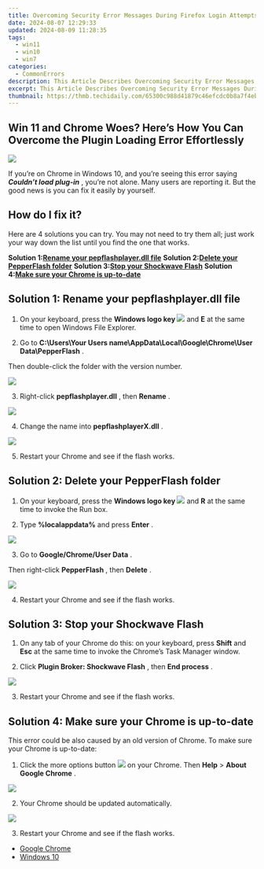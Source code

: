```yaml
---
title: Overcoming Security Error Messages During Firefox Login Attempts
date: 2024-08-07 12:29:33
updated: 2024-08-09 11:28:35
tags:
  - win11
  - win10
  - win7
categories:
  - CommonErrors
description: This Article Describes Overcoming Security Error Messages During Firefox Login Attempts
excerpt: This Article Describes Overcoming Security Error Messages During Firefox Login Attempts
thumbnail: https://thmb.techidaily.com/65300c988d41879c46efcdc0b8a7f4ebdd53e06feae865a9a356c9f8b695aec3.jpg
---
```


## Win 11 and Chrome Woes? Here’s How You Can Overcome the Plugin Loading Error Effortlessly

![](https://images.drivereasy.com/wp-content/uploads/2017/09/img_59bf9f7e18469.png)

 If you’re on Chrome in Windows 10, and you’re seeing this error saying _**Couldn’t load plug-in**_ , you’re not alone. Many users are reporting it. But the good news is you can fix it easily by yourself.

## How do I fix it?

 Here are 4 solutions you can try. You may not need to try them all; just work your way down the list until you find the one that works.

 **Solution 1:[Rename your pepflashplayer.dll file](https://tools.techidaily.com/drivereasy/download/)**
 **Solution 2:[Delete your PepperFlash folder](https://tools.techidaily.com/drivereasy/download/)**
 **Solution 3:[Stop your Shockwave Flash](https://tools.techidaily.com/drivereasy/download/)**
 **Solution 4:[Make sure your Chrome is up-to-date](https://tools.techidaily.com/drivereasy/download/)**

## Solution 1: Rename your pepflashplayer.dll file

 1) On your keyboard, press the   **Windows logo key ![](https://images.drivereasy.com/wp-content/uploads/2017/08/img_59a516b53b983.png)** and **E** at the same time to open Windows File Explorer.

 2) Go to   **C:\\Users\\Your Users name\\AppData\\Local\\Google\\Chrome\\User Data\\PepperFlash** .

Then double-click the folder with the version number.

![](https://images.drivereasy.com/wp-content/uploads/2017/09/img_59bf35ecbef21.png)

 3) Right-click **pepflashplayer.dll** , then **Rename** .

![](https://images.drivereasy.com/wp-content/uploads/2017/09/img_59bf36ace7923.png)

 4) Change the name into **pepflashplayerX.dll** .

![](https://images.drivereasy.com/wp-content/uploads/2017/09/img_59bf376f9ed2e.png)

5) Restart your Chrome and see if the flash works.

## Solution 2: Delete your PepperFlash folder

1) On your keyboard, press the   **Windows logo key ![](https://images.drivereasy.com/wp-content/uploads/2017/08/img_59a516b53b983.png)** and **R**  at the same time to invoke the Run box.

2) Type **%localappdata%**  and press **Enter** .

![](https://images.drivereasy.com/wp-content/uploads/2017/09/img_59bf391c4fa54.png)

 3) Go to **Google/Chrome/User Data** .

 Then right-click **PepperFlash** , then **Delete** .

![](https://images.drivereasy.com/wp-content/uploads/2017/09/img_59bf3a08cc37d.png)

4) Restart your Chrome and see if the flash works.

## Solution 3: Stop your Shockwave Flash

 1) On any tab of your Chrome do this: on your keyboard, press **Shift**  and **Esc**  at the same time to invoke the Chrome’s Task Manager window.

 2) Click **Plugin Broker: Shockwave Flash** , then **End process** .

![](https://images.drivereasy.com/wp-content/uploads/2017/09/img_59bf41e6bd055.png)

3) Restart your Chrome and see if the flash works.

## Solution 4: Make sure your Chrome is up-to-date

 This error could be also caused by an old version of Chrome. To make sure your Chrome is up-to-date:

 1) Click the more options button ![](https://images.drivereasy.com/wp-content/uploads/2017/09/img_59bf4673a619b.png) on your Chrome. Then **Help**  \> **About Google Chrome** .

![](https://images.drivereasy.com/wp-content/uploads/2017/09/img_59bf462d860a4.png)

2) Your Chrome should be updated automatically.

![](https://images.drivereasy.com/wp-content/uploads/2017/09/img_59bf45d77ce9c.png)

3) Restart your Chrome and see if the flash works.

* [Google Chrome](https://tools.techidaily.com/drivereasy/download/)
* [Windows 10](https://tools.techidaily.com/drivereasy/download/)

<ins class="adsbygoogle"
     style="display:block"
     data-ad-format="autorelaxed"
     data-ad-client="ca-pub-7571918770474297"
     data-ad-slot="1223367746"></ins>



<ins class="adsbygoogle"
     style="display:block"
     data-ad-client="ca-pub-7571918770474297"
     data-ad-slot="8358498916"
     data-ad-format="auto"
     data-full-width-responsive="true"></ins>
